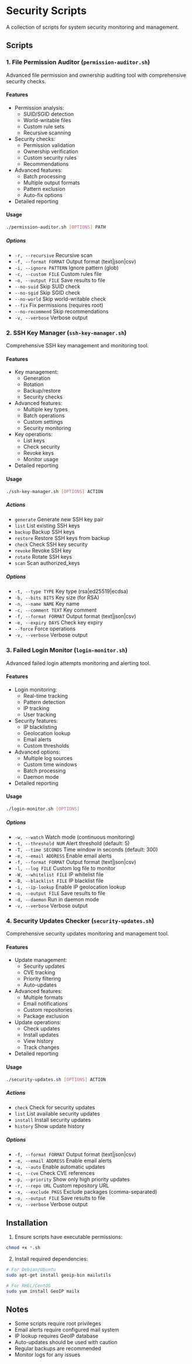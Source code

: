 # Security Scripts

A collection of scripts for system security monitoring and management.

## Scripts

### 1. File Permission Auditor (`permission-auditor.sh`)

Advanced file permission and ownership auditing tool with comprehensive security checks.

#### Features

- Permission analysis:
  - SUID/SGID detection
  - World-writable files
  - Custom rule sets
  - Recursive scanning
- Security checks:
  - Permission validation
  - Ownership verification
  - Custom security rules
  - Recommendations
- Advanced features:
  - Batch processing
  - Multiple output formats
  - Pattern exclusion
  - Auto-fix options
- Detailed reporting

#### Usage

```bash
./permission-auditor.sh [OPTIONS] PATH
```

##### Options

- `-r, --recursive`        Recursive scan
- `-f, --format FORMAT`    Output format (text|json|csv)
- `-i, --ignore PATTERN`   Ignore pattern (glob)
- `-c, --custom FILE`      Custom rules file
- `-o, --output FILE`      Save results to file
- `--no-suid`             Skip SUID check
- `--no-sgid`             Skip SGID check
- `--no-world`            Skip world-writable check
- `--fix`                 Fix permissions (requires root)
- `--no-recommend`        Skip recommendations
- `-v, --verbose`         Verbose output

### 2. SSH Key Manager (`ssh-key-manager.sh`)

Comprehensive SSH key management and monitoring tool.

#### Features

- Key management:
  - Generation
  - Rotation
  - Backup/restore
  - Security checks
- Advanced features:
  - Multiple key types
  - Batch operations
  - Custom settings
  - Security monitoring
- Key operations:
  - List keys
  - Check security
  - Revoke keys
  - Monitor usage
- Detailed reporting

#### Usage

```bash
./ssh-key-manager.sh [OPTIONS] ACTION
```

##### Actions

- `generate`    Generate new SSH key pair
- `list`        List existing SSH keys
- `backup`      Backup SSH keys
- `restore`     Restore SSH keys from backup
- `check`       Check SSH key security
- `revoke`      Revoke SSH key
- `rotate`      Rotate SSH keys
- `scan`        Scan authorized_keys

##### Options

- `-t, --type TYPE`      Key type (rsa|ed25519|ecdsa)
- `-b, --bits BITS`      Key size (for RSA)
- `-n, --name NAME`      Key name
- `-c, --comment TEXT`   Key comment
- `-f, --format FORMAT`  Output format (text|json|csv)
- `-e, --expiry DAYS`    Check key expiry
- `--force`             Force operations
- `-v, --verbose`       Verbose output

### 3. Failed Login Monitor (`login-monitor.sh`)

Advanced failed login attempts monitoring and alerting tool.

#### Features

- Login monitoring:
  - Real-time tracking
  - Pattern detection
  - IP tracking
  - User tracking
- Security features:
  - IP blacklisting
  - Geolocation lookup
  - Email alerts
  - Custom thresholds
- Advanced options:
  - Multiple log sources
  - Custom time windows
  - Batch processing
  - Daemon mode
- Detailed reporting

#### Usage

```bash
./login-monitor.sh [OPTIONS]
```

##### Options

- `-w, --watch`           Watch mode (continuous monitoring)
- `-t, --threshold NUM`   Alert threshold (default: 5)
- `-T, --time SECONDS`    Time window in seconds (default: 300)
- `-e, --email ADDRESS`   Enable email alerts
- `-f, --format FORMAT`   Output format (text|json|csv)
- `-l, --log FILE`       Custom log file to monitor
- `-W, --whitelist FILE`  IP whitelist file
- `-B, --blacklist FILE`  IP blacklist file
- `-i, --ip-lookup`      Enable IP geolocation lookup
- `-o, --output FILE`    Save results to file
- `-d, --daemon`         Run in daemon mode
- `-v, --verbose`        Verbose output

### 4. Security Updates Checker (`security-updates.sh`)

Comprehensive security updates monitoring and management tool.

#### Features

- Update management:
  - Security updates
  - CVE tracking
  - Priority filtering
  - Auto-updates
- Advanced features:
  - Multiple formats
  - Email notifications
  - Custom repositories
  - Package exclusion
- Update operations:
  - Check updates
  - Install updates
  - View history
  - Track changes
- Detailed reporting

#### Usage

```bash
./security-updates.sh [OPTIONS] ACTION
```

##### Actions

- `check`       Check for security updates
- `list`        List available security updates
- `install`     Install security updates
- `history`     Show update history

##### Options

- `-f, --format FORMAT`   Output format (text|json|csv)
- `-e, --email ADDRESS`   Enable email alerts
- `-a, --auto`           Enable automatic updates
- `-c, --cve`            Check CVE references
- `-p, --priority`       Show only high priority updates
- `-r, --repo URL`       Custom repository URL
- `-x, --exclude PKGS`   Exclude packages (comma-separated)
- `-o, --output FILE`    Save results to file
- `-v, --verbose`        Verbose output

## Installation

1. Ensure scripts have executable permissions:
```bash
chmod +x *.sh
```

2. Install required dependencies:
```bash
# For Debian/Ubuntu
sudo apt-get install geoip-bin mailutils

# For RHEL/CentOS
sudo yum install GeoIP mailx
```

## Notes

- Some scripts require root privileges
- Email alerts require configured mail system
- IP lookup requires GeoIP database
- Auto-updates should be used with caution
- Regular backups are recommended
- Monitor logs for any issues
